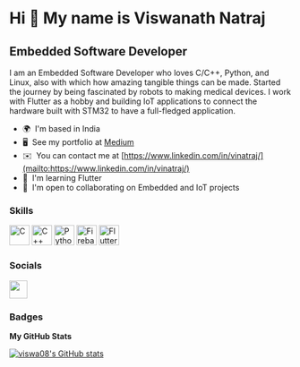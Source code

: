 Hi 👋 My name is Viswanath Natraj
=================================

Embedded Software Developer
---------------------------

I am an Embedded Software Developer who loves C/C++, Python, and Linux, also with which how amazing tangible things can be made. Started the journey by being fascinated by robots to making medical devices. I work with Flutter as a hobby and building IoT applications to connect the hardware built with STM32 to have a full-fledged application.

* 🌍  I'm based in India
* 🖥️  See my portfolio at [Medium](http://medium.com/@viswanathnataraj)
* ✉️  You can contact me at [https://www.linkedin.com/in/vinatraj/](mailto:https://www.linkedin.com/in/vinatraj/)
* 🧠  I'm learning Flutter
* 🤝  I'm open to collaborating on Embedded and IoT projects

### Skills


<p align="left">
<a href="https://docs.microsoft.com/en-us/cpp/?view=msvc-170" target="_blank" rel="noreferrer"><img src="https://raw.githubusercontent.com/danielcranney/readme-generator/main/public/icons/skills/c-colored.svg" width="36" height="36" alt="C" /></a>
<a href="https://docs.microsoft.com/en-us/cpp/?view=msvc-170" target="_blank" rel="noreferrer"><img src="https://raw.githubusercontent.com/danielcranney/readme-generator/main/public/icons/skills/cplusplus-colored.svg" width="36" height="36" alt="C++" /></a>
<a href="https://www.python.org/" target="_blank" rel="noreferrer"><img src="https://raw.githubusercontent.com/danielcranney/readme-generator/main/public/icons/skills/python-colored.svg" width="36" height="36" alt="Python" /></a>
<a href="https://firebase.google.com/" target="_blank" rel="noreferrer"><img src="https://raw.githubusercontent.com/danielcranney/readme-generator/main/public/icons/skills/firebase-colored.svg" width="36" height="36" alt="Firebase" /></a>
<a href="https://flutter.dev/" target="_blank" rel="noreferrer"><img src="https://raw.githubusercontent.com/danielcranney/readme-generator/main/public/icons/skills/flutter-colored.svg" width="36" height="36" alt="Flutter" /></a>
</p>


### Socials

<p align="left"> <a href="https://www.github.com/viswa08" target="_blank" rel="noreferrer"><img src="https://raw.githubusercontent.com/danielcranney/readme-generator/main/public/icons/socials/github.svg" width="32" height="32" /></a></p>

### Badges

<b>My GitHub Stats</b>

<a href="http://www.github.com/viswa08"><img src="https://github-readme-stats.vercel.app/api?username=viswa08&show_icons=true&hide=stars,contribs&count_private=true&title_color=0891b2&text_color=ffffff&icon_color=0891b2&bg_color=1c1917&hide_border=true&show_icons=true" alt="viswa08's GitHub stats" /></a>
